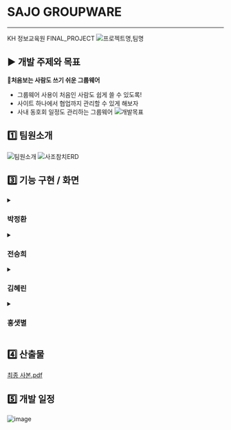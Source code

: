 # SAJO GROUPWARE
___
KH 정보교육원 FINAL_PROJECT
![프로젝트명,팀명](https://user-images.githubusercontent.com/98301780/184588340-23dabf56-f201-4f56-a2d7-dbe6b964a623.png)
## ▶️ 개발 주제와 목표

👥**처음보는 사람도 쓰기 쉬운 그룹웨어**
- 그룹웨어 사용이 처음인 사람도 쉽게 쓸 수 있도록!
- 사이트 하나에서 협업까지 관리할 수 있게 해보자
- 사내 동호회 일정도 관리하는 그룹웨어
![개발목표](https://user-images.githubusercontent.com/98301780/184783027-b5d8e818-9dcc-47f6-99a4-6e5263e8d0ee.png)


## 1️⃣ 팀원소개

![팀원소개](https://user-images.githubusercontent.com/98301780/184783048-d4b78a9a-f3be-478e-a91c-38f30cd901ad.png)
![사조참치ERD](https://user-images.githubusercontent.com/98301780/184936390-729a4b65-4e9c-4daa-aa97-3892ad676e34.png)
## 3️⃣ 기능 구현 / 화면
<details>
  <summary><h3>박정환</h3></summary>
  <details>
    <summary><h4>조직도</h4></summary>
    <img src="https://user-images.githubusercontent.com/98301780/185402697-cc6c3f8b-8ef2-44b6-bd01-807d3deb9c7a.gif" alt="조직도">


    <aside>


    🗨️ 설명
    - 따로 페이지를 두지 않고 모달창으로 만들어 어느 페이지에서든 사원 정보를 즉시 확인할 수 있도록 구현
    - Jstree.js 라이브러리의 검색기능을 이용해 쉽게 사원찾기 가능
   </aside>
  </details>
    <details>
    <summary><h4>전자결재</h4></summary>
      <ul>
        <li>
          휴가신청서<br>
          <img src="https://user-images.githubusercontent.com/98301780/185404405-a0f3111b-3d76-440d-9510-88cc9870a0ba.gif" alt="휴가신청서">   
   <aside>    



    🗨️ 설명
    - 실제 문서처럼 구성하여 사용자가 이질감이 없도록 문서양식 제작
    - 유효성 검사를 통해 오늘 이전의 날짜, 주말은 선택 불가하도록 설정
    - 사용자가 신청한 휴가 일수를 바로 확인할 수 있도록 보여줌.
   </aside>
        </li>
        <li>
          결재선 지정 및 결재 상신<br>
          <img src="https://user-images.githubusercontent.com/98301780/185400847-c1f3426f-efff-4615-b16f-1cf12d73a839.gif" alt="상신">   
   <aside>    


    🗨️ 설명
    - 결재선 지정 시 현재 추가된 결재선을 바로 확인가능
    - 잘못 지정된 결재선 제거의 편의성을 위해 휴지통 버튼을 활용하여 각각 혹은 전체 결재선
     삭제 가능
   </aside>
        </li>
        <li>
           결재 승인<br>
          <img src="https://user-images.githubusercontent.com/98301780/185405604-acb5649f-d13f-46ff-b2bb-2acb3b0b80dd.gif" alt="상신">   
   <aside>    



    🗨️ 설명
    - 결재 정보 버튼을 통해 지정된 결재선을 추가로 확인 가능
    - 승인 버튼 한번으로 서명 필요없이 바로 
   </aside>
        </li>
        <li>
          결재 반려<br>
          <img src="https://user-images.githubusercontent.com/98301780/185543845-904c166c-d579-46f6-b363-5ed246f13338.gif" alt="반려">  
 
   <aside>    



    🗨️ 설명
    - 반려 사유를 입력해야만 반려가 되도록 하여 사용자가 실수로 반려하는 경우가 최소화 되도록함.
    - 휴가 반려시 신청한 휴가로 인해 감소된 연차가 복구될 수 있도록 로직 구성
   </aside>
        </li>
      </ul>
  </details>
</details>
<details>
  <summary><h3>전승희</h3></summary>
</details>
<details>
  <summary><h3>김혜린</h3></summary>
    <details>
    <summary><h4>업무관리</h4></summary>
      <ul>
        <li>
          프로젝트, 업무 추가, 수정, 삭제<br>
          <img src="https://github.com/RealFantastic/SajoGroupware/assets/98301775/b721ca01-6e0c-412f-9ad1-d28592355459" alt="프로젝트, 업무">   
        </li>
        <li>
          업무, 일정 수정 삭제<br>
          <img src="https://github.com/RealFantastic/SajoGroupware/assets/98301775/f246eb6a-ced2-4b87-a0f7-06af1096eb93" alt="업무, 일정 수정 삭제">      
        </li>
        <li>
           담당자 추가, 삭제<br>
          <img src="https://github.com/RealFantastic/SajoGroupware/assets/98301775/429e5e7a-3073-4f06-bd51-b349943b3eed" alt="담당자 추가, 삭제">   
        </li>
      </ul>
  </details>
    <details>
      <summary><h4>캘린더</h4></summary>
      <img src="https://github.com/RealFantastic/SajoGroupware/assets/98301775/e47cfda1-e1db-4d2a-b227-4b7c02f465a1" alt="캘린더">
    </details>
    <details>
      <summary><h4>오류페이지</h4></summary>
      <img src="https://github.com/RealFantastic/SajoGroupware/assets/98301775/674e8a7a-0dd4-4501-b07e-33bb5b56fb81" alt="오류페이지">
    </details>
</details>
<details>
  <summary><h3>홍샛별</h3></summary>
</details>   

## 4️⃣ 산출물
[최종 사본.pdf](https://github.com/RealFantastic/SajoGroupware/files/9379573/default.pdf)
## 5️⃣ 개발 일정
![image](https://user-images.githubusercontent.com/98301780/185554520-0a13d4bb-c89e-4d05-9d8b-9ae40a606648.png)

